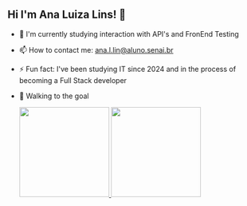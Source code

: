 ## Hi I'm Ana Luiza Lins! 👋

- 🔭 I'm currently studying interaction with API's and FronEnd Testing 
- 📫 How to contact me: ana.l.lin@aluno.senai.br 
- ⚡ Fun fact: I've been studying IT since 2024 and in the process of becoming a Full Stack developer
- 🎯 Walking to the goal

  <div>
  <a href="https://github.com/AnaLuizaLins">
    <img height="180em" src="https://github-readme-stats.vercel.app/api?username=AnaLuizaLins&show_icons=true&theme=dracula&include_all_commits=true&count_private=true"/>
    <img height="180em" src="https://github-readme-stats.vercel.app/api/top-langs/?username=AnaLuizaLins&layout=compact&langs_count=16&theme=dracula"/>
  </a>
</div>
